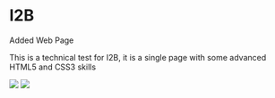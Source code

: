 # I2B
Added Web Page

  This is a technical test for I2B, it is a single page with some advanced HTML5 and CSS3 skills
  
 <img src="https://dl.dropboxusercontent.com/u/60358776/APP%20Screenshots/i2b1.JPG">
 
 <img src="https://dl.dropboxusercontent.com/u/60358776/APP%20Screenshots/i2b2.JPG">
